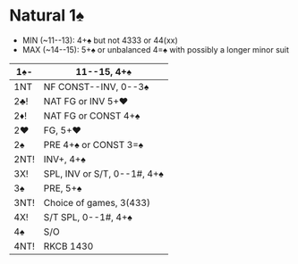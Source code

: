 # Natural 1♠

- MIN (~11--13): 4+♠ but not 4333 or 44(xx)
- MAX (~14--15): 5+♠ or unbalanced 4=♠ with possibly a longer minor suit

| 1♠-  | 11--15, 4+♠ |
|------|-------------|
| 1NT  | NF CONST--INV, 0--3♠
| 2♣!  | NAT FG or INV 5+♥
| 2♦!  | NAT FG or CONST 4+♠
| 2♥   | FG, 5+♥
| 2♠   | PRE 4+♠ or CONST 3=♠
| 2NT! | INV+, 4+♠
| 3X!  | SPL, INV or S/T, 0--1#, 4+♠
| 3♠   | PRE, 5+♠
| 3NT! | Choice of games, 3(433)
| 4X!  | S/T SPL, 0--1#, 4+♠
| 4♠   | S/O
| 4NT! | RKCB 1430
